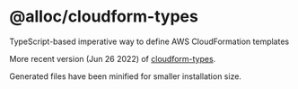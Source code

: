 # @alloc/cloudform-types
TypeScript-based imperative way to define AWS CloudFormation templates

More recent version (Jun 26 2022) of [cloudform-types](https://github.com/bright/cloudform).

Generated files have been minified for smaller installation size.
